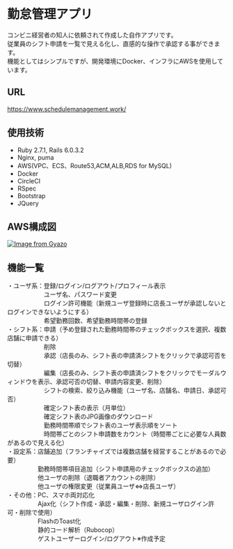 # 勤怠管理アプリ

コンビニ経営者の知人に依頼されて作成した自作アプリです。<br />
従業員のシフト申請を一覧で見える化し、直感的な操作で承認する事ができます。<br />
機能としてはシンプルですが、開発環境にDocker、インフラにAWSを使用しています。

## URL
https://www.schedulemanagement.work/

## 使用技術
* Ruby 2.7.1, Rails 6.0.3.2
* Nginx, puma
* AWS(VPC、ECS、Route53,ACM,ALB,RDS for MySQL)
* Docker
* CircleCI
* RSpec
* Bootstrap
* JQuery

## AWS構成図
[![Image from Gyazo](https://i.gyazo.com/eafebfed189eab213d556a1630915667.png)](https://gyazo.com/eafebfed189eab213d556a1630915667)

## 機能一覧
・ユーザ系：登録/ログイン/ログアウト/プロフィール表示<br />
　　　　　　ユーザ名、パスワード変更<br />
　　　　　　ログイン許可機能（新規ユーザ登録時に店長ユーザが承認しないとログインできないようにする）<br />
　　　　　　希望勤務回数、希望勤務時間帯の登録<br />
・シフト系：申請（予め登録された勤務時間帯のチェックボックスを選択、複数店舗に申請できる）<br />
　　　　　　削除<br />
　　　　　　承認（店長のみ、シフト表の申請済シフトをクリックで承認可否を切替）<br />
　　　　　　編集（店長のみ、シフト表の申請済シフトをクリックでモーダルウィンドウを表示、承認可否の切替、申請内容変更、削除）<br />
　　　　　　シフトの検索、絞り込み機能（ユーザ名、店舗名、申請日、承認可否）<br />
　　　　　　確定シフト表の表示（月単位）<br />
　　　　　　確定シフト表のJPG画像のダウンロード<br />
　　　　　　勤務時間帯順でシフト表のユーザ表示順をソート<br />
　　　　　　時間帯ごとのシフト申請数をカウント（時間帯ごとに必要な人員数があるので見える化）<br />
・設定系：店舗追加（フランチャイズでは複数店舗を経営することがあるので必要）<br />
　　　　　勤務時間帯項目追加（シフト申請用のチェックボックスの追加）<br />
　　　　　他ユーザの削除（退職者アカウントの削除）<br />
　　　　　他ユーザの権限変更（従業員ユーザ⇔店長ユーザ）<br />
・その他：PC、スマホ両対応化<br />
　　　　　Ajax化（シフト作成・承認・編集・削除、新規ユーザログイン許可・削除で使用）<br />
　　　　　FlashのToast化<br />
　　　　　静的コード解析（Rubocop）<br />
　　　　　ゲストユーザーログイン/ログアウト※作成予定<br />
